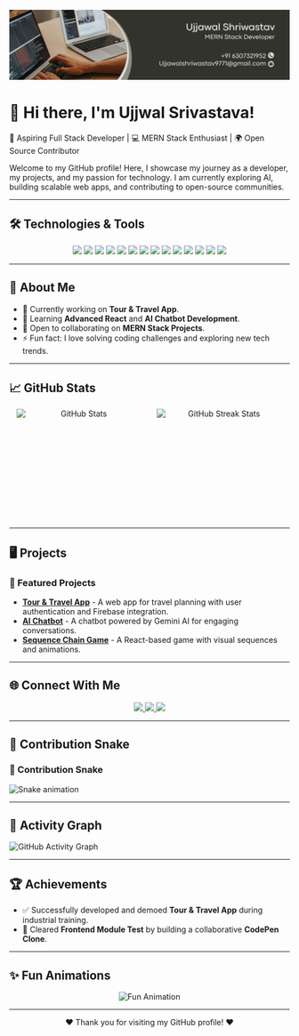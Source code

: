 ![Header](https://github.com/Ujjwalsri03/Ujjwalsri03/blob/main/assets/cover-letter.png)

# 👋 Hi there, I'm **Ujjwal Srivastava**!

🚀 Aspiring Full Stack Developer | 💻 MERN Stack Enthusiast | 🌍 Open Source Contributor

Welcome to my GitHub profile! Here, I showcase my journey as a developer, my projects, and my passion for technology. I am currently exploring AI, building scalable web apps, and contributing to open-source communities.

---

## 🛠️ **Technologies & Tools**

<p align="center">
  <!-- Programming Languages -->
  <img src="https://img.shields.io/badge/Language-C++-00599c?style=for-the-badge&logo=cplusplus&logoColor=white"/>
  <img src="https://img.shields.io/badge/Language-Java-007396?style=for-the-badge&logo=java&logoColor=white"/>
  <img src="https://img.shields.io/badge/Language-JavaScript-f7df1e?style=for-the-badge&logo=javascript&logoColor=black"/>
  <img src="https://img.shields.io/badge/Language-SQL-4479A1?style=for-the-badge&logo=postgresql&logoColor=white"/>
  
  <!-- Frontend Tools -->
  <img src="https://img.shields.io/badge/Frontend-React-61DAFB?style=for-the-badge&logo=react&logoColor=black"/>
  <img src="https://img.shields.io/badge/Frontend-HTML5-e34f26?style=for-the-badge&logo=html5&logoColor=white"/>
  <img src="https://img.shields.io/badge/Frontend-CSS3-1572b6?style=for-the-badge&logo=css3&logoColor=white"/>
  
  <!-- Backend Tools -->
  <img src="https://img.shields.io/badge/Backend-Firebase-ffca28?style=for-the-badge&logo=firebase&logoColor=black"/>
  <img src="https://img.shields.io/badge/Backend-Node.js-339933?style=for-the-badge&logo=node.js&logoColor=white"/>
  <img src="https://img.shields.io/badge/Backend-Express.js-000000?style=for-the-badge&logo=express&logoColor=white"/>
  
  <!-- Databases -->
  <img src="https://img.shields.io/badge/Database-MySQL-4479A1?style=for-the-badge&logo=mysql&logoColor=white"/>
  <img src="https://img.shields.io/badge/Database-MongoDB-47A248?style=for-the-badge&logo=mongodb&logoColor=white"/>
  
  <!-- Tools & Platforms -->
  <img src="https://img.shields.io/badge/Tools-GitHub-181717?style=for-the-badge&logo=github&logoColor=white"/>
  <img src="https://img.shields.io/badge/Tools-VSCode-007ACC?style=for-the-badge&logo=visualstudiocode&logoColor=white"/>
  
 
</p>


---

## 🌟 **About Me**

- 🔭 Currently working on **Tour & Travel App**.
- 🌱 Learning **Advanced React** and **AI Chatbot Development**.
- 🤝 Open to collaborating on **MERN Stack Projects**.
- ⚡ Fun fact: I love solving coding challenges and exploring new tech trends.

---

## 📈 **GitHub Stats**

<p align="center" style="display: flex; justify-content: space-around; flex-wrap: wrap; ">
  <img src="https://github-readme-stats.vercel.app/api?username=Ujjwalsri03&show_icons=true&theme=radical" alt="GitHub Stats" style="width: 45%; max-width: 400px; height:200px;"/>
  <img src="https://streak-stats.demolab.com?user=Ujjwalsri03&theme=radical" alt="GitHub Streak Stats" style="width: 45%; max-width: 400px; height:200px;"/>
</p>


---

## 🖥️ **Projects**

### 🚀 Featured Projects
- **[Tour & Travel App](https://github.com/Ujjwalsri03/TourTravelApp)** - A web app for travel planning with user authentication and Firebase integration.
- **[AI Chatbot](https://github.com/Ujjwalsri03/AIChatbot)** - A chatbot powered by Gemini AI for engaging conversations.
- **[Sequence Chain Game](https://github.com/Ujjwalsri03/SequenceChain)** - A React-based game with visual sequences and animations.

---

## 🌐 **Connect With Me**
<p align="center">
  <a href="https://www.linkedin.com/in/ujjwalsrivastava">
    <img src="https://img.shields.io/badge/LinkedIn-Ujjwal%20Srivastava-blue?style=for-the-badge&logo=linkedin"/>
  </a>
  <a href="https://github.com/Ujjwalsri03">
    <img src="https://img.shields.io/badge/GitHub-Ujjwalsri03-181717?style=for-the-badge&logo=github"/>
  </a>
  <a href="mailto:ujjawalshriwastav9771@gmail.com">
    <img src="https://img.shields.io/badge/Email-ujjwalsrivastava03@gmail.com-d14836?style=for-the-badge&logo=gmail&logoColor=white"/>
  </a>
</p>

---

## 🐍 **Contribution Snake**

### 🐍 Contribution Snake

![Snake animation](https://github.com/Ujjwalsri03/Ujjwalsri03/blob/output/github-contribution-grid-snake.svg)


---

## 🎨 **Activity Graph**

![GitHub Activity Graph](https://github-readme-activity-graph.cyclic.app/graph?username=Ujjwalsri03&theme=react-dark)

---

## 🏆 **Achievements**

- ✅ Successfully developed and demoed **Tour & Travel App** during industrial training.
- 💪 Cleared **Frontend Module Test** by building a collaborative **CodePen Clone**.

---

## ✨ **Fun Animations**
<p align="center">
  <img src="https://github.com/Ujjwalsri03/Ujjwalsri03/raw/main/cool-animation.gif" alt="Fun Animation" width="500"/>
</p>

---

<p align="center">❤️ Thank you for visiting my GitHub profile! ❤️</p>
